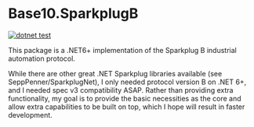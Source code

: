 # Base10.SparkplugB

[![dotnet test](https://github.com/evonzee/Base10.SparkplugB/actions/workflows/dotnet-test.yml/badge.svg)](https://github.com/evonzee/Base10.SparkplugB/actions/workflows/dotnet-test.yml)

This package is a .NET6+ implementation of the Sparkplug B industrial automation protocol.  

While there are other great .NET Sparkplug libraries available (see SeppPenner/SparkplugNet), I only needed protocol version B on .NET 6+, and I needed spec v3 compatibility ASAP.  Rather than providing extra functionality, my goal is to provide the basic necessities as the core and allow extra capabilities to be built on top, which I hope will result in faster development.
